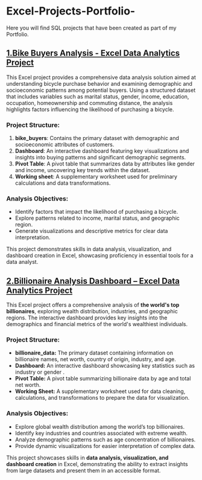 # Excel-Projects-Portfolio-
Here you will find SQL projects that have been created as part of my Portfolio.


## [1.Bike Buyers Analysis - Excel Data Analytics Project](https://github.com/laugima/Excel-Projects-Portfolio/blob/main/Bike%20Buyers%20Analysis%20-%20Excel%20Data%20Analytics%20Project.xlsx)

This Excel project provides a comprehensive data analysis solution aimed at understanding bicycle purchase behavior and examining demographic and socioeconomic patterns among potential buyers. Using a structured dataset that includes variables such as marital status, gender, income, education, occupation, homeownership and commuting distance, the analysis highlights factors influencing the likelihood of purchasing a bicycle.

### Project Structure:
1. **bike_buyers**: Contains the primary dataset with demographic and socioeconomic attributes of customers.
2. **Dashboard**: An interactive dashboard featuring key visualizations and insights into buying patterns and significant demographic segments.
3. **Pivot Table**: A pivot table that summarizes data by attributes like gender and income, uncovering key trends within the dataset.
4. **Working sheet**: A supplementary worksheet used for preliminary calculations and data transformations.

### Analysis Objectives:
- Identify factors that impact the likelihood of purchasing a bicycle.
- Explore patterns related to income, marital status, and geographic region.
- Generate visualizations and descriptive metrics for clear data interpretation.

This project demonstrates skills in data analysis, visualization, and dashboard creation in Excel, showcasing proficiency in essential tools for a data analyst.


## [2.Billionaire Analysis Dashboard – Excel Data Analytics Project](https://github.com/laugima/Excel-Projects-Portfolio/blob/main/Billionaires%20Statistics%20Analysis%20-%20Excel%20Data%20Analytics%20Project.xlsx)

This Excel project offers a comprehensive analysis of **the world's top billionaires**, exploring wealth distribution, industries, and geographic regions. The interactive dashboard provides key insights into the demographics and financial metrics of the world's wealthiest individuals.  

### Project Structure:
- **billionaire_data:** The primary dataset containing information on billionaire names, net worth, country of origin, industry, and age.  
- **Dashboard:** An interactive dashboard showcasing key statistics such as industry or gender .  
- **Pivot Table:** A pivot table summarizing billionaire data by age and total net worth.
- **Working Sheet:** A supplementary worksheet used for data cleaning, calculations, and transformations to prepare the data for visualization.  

### Analysis Objectives: 
- Explore global wealth distribution among the world’s top billionaires.  
- Identify key industries and countries associated with extreme wealth.  
- Analyze demographic patterns such as age concentration of billionaires.  
- Provide dynamic visualizations for easier interpretation of complex data.  

This project showcases skills in **data analysis, visualization, and dashboard creation** in Excel, demonstrating the ability to extract insights from large datasets and present them in an accessible format.
